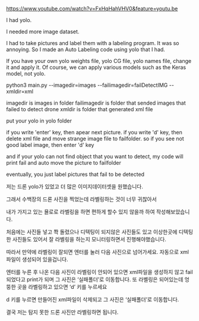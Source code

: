 https://www.youtube.com/watch?v=FxHqHahVHV0&feature=youtu.be

I had yolo.

I needed more image dataset.

I had to take pictures and label them with a labeling program.
It was so annoying.
So I made an Auto Labeling code using yolo that I had.

If you have your own yolo weights file, yolo CG file, yolo names file, change it and apply it.
Of course, we can apply various models such as the Keras model, not yolo.

python3 main.py --imagedir=images --failimagedir=failDetectIMG --xmldir=xml

imagedir is images in folder
failimagedir is folder that sended images that failed to detect drone
xmldir is folder that generated xml file

put your yolo in yolo folder 

if you write 'enter' key, then apear next picture.
if you write 'd' key, then delete xml file and move strange image file to failfolder.
so if you see not good label image, then enter 'd' key

and if your yolo can not find object that you want to detect, my code will print fail and auto move the picture to failfolder

eventually, you just label pictures that fail to be detected


저는 드론 yolo가 있었고 더 많은 이미지데이터셋을 원했습니다.

그래서 수백장의 드론 사진을 찍었는데 라벨링하는 것이 너무 귀찮아서 

내가 가지고 있는 욜로로 라벨링을 하면 편하게 할수 있지 않을까 하여 작성해보았습니다.

처음에는 사진들 넣고 쫙 돌렸으나 디텍팅이 되지않은 사진들도 있고 이상한곳에 디텍팅한 사진들도 있어서 잘 라벨링을 하는지 모니터링하면서 진행해야했습니다.

따라서 만약에 라벨링이 잘되면 엔터를 눌러 다음 사진으로 넘어가세요. 자동으로 xml파일이 생성되어 있을겁니다. 

엔터를 누른 후 나온 다음 사진이 라벨링이 안되어 있으면 xml파일을 생성하지 않고 fail되었다고 print가 되며 그 사진은 ‘실패폴더’로 이동합니다. 
또 라벨링은 되어있는데 엉뚱한 곳을 라벨링하고 있으면 ‘d’ 키를 누르세요

d 키를 누르면 만들어진 xml파일이 삭제되고 그 사진은 ‘실패폴더’로 이동합니다.

결국 저는 탐지 못한 드론 사진만 라벨링하면 됩니다.


